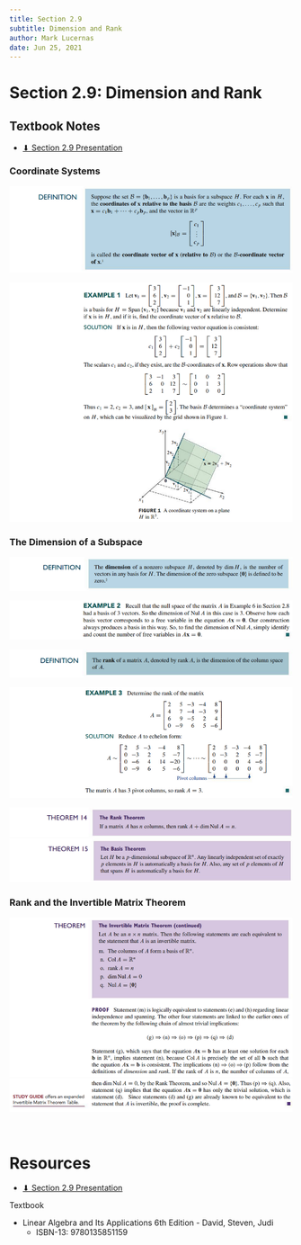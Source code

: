 ```yaml
---
title: Section 2.9
subtitle: Dimension and Rank
author: Mark Lucernas
date: Jun 25, 2021
---
```



# Section 2.9: Dimension and Rank

## Textbook Notes

- [⬇ Section 2.9 Presentation](file:../../../../../../files/summer-2021/MATH-254/notes/ch-2/sec_2-9/sec_2-9_presentation.pptx)

### Coordinate Systems

![Definition](../../../../../../files/summer-2021/MATH-254/notes/ch-2/sec_2-9/sec_2-9_definition_coordinate_systems.png)

![Example 1](../../../../../../files/summer-2021/MATH-254/notes/ch-2/sec_2-9/sec_2-9_example_1.png)

### The Dimension of a Subspace

![Definition 1](../../../../../../files/summer-2021/MATH-254/notes/ch-2/sec_2-9/sec_2-9_definition_the_dimension_of_a_subspace-1.png)

![Example 2](../../../../../../files/summer-2021/MATH-254/notes/ch-2/sec_2-9/sec_2-9_example_2.png)

![Definition 2](../../../../../../files/summer-2021/MATH-254/notes/ch-2/sec_2-9/sec_2-9_definition_the_dimension_of_a_subspace-2.png)

![Example 3](../../../../../../files/summer-2021/MATH-254/notes/ch-2/sec_2-9/sec_2-9_example_3.png)

![Theorem 14](../../../../../../files/summer-2021/MATH-254/notes/ch-2/sec_2-9/sec_2-9_theorem_14.png)
![Theorem 15](../../../../../../files/summer-2021/MATH-254/notes/ch-2/sec_2-9/sec_2-9_theorem_15.png)

### Rank and the Invertible Matrix Theorem

![Theorem 16.1](../../../../../../files/summer-2021/MATH-254/notes/ch-2/sec_2-9/sec_2-9_theorem_16-1.png)
![Theorem 16.2](../../../../../../files/summer-2021/MATH-254/notes/ch-2/sec_2-9/sec_2-9_theorem_16-2.png)

<br>

# Resources

- [⬇ Section 2.9 Presentation](file:../../../../../../files/summer-2021/MATH-254/notes/ch-2/sec_2-9/sec_2-9_presentation.pptx)

Textbook

+ Linear Algebra and Its Applications 6th Edition - David, Steven, Judi
  + ISBN-13: 9780135851159

